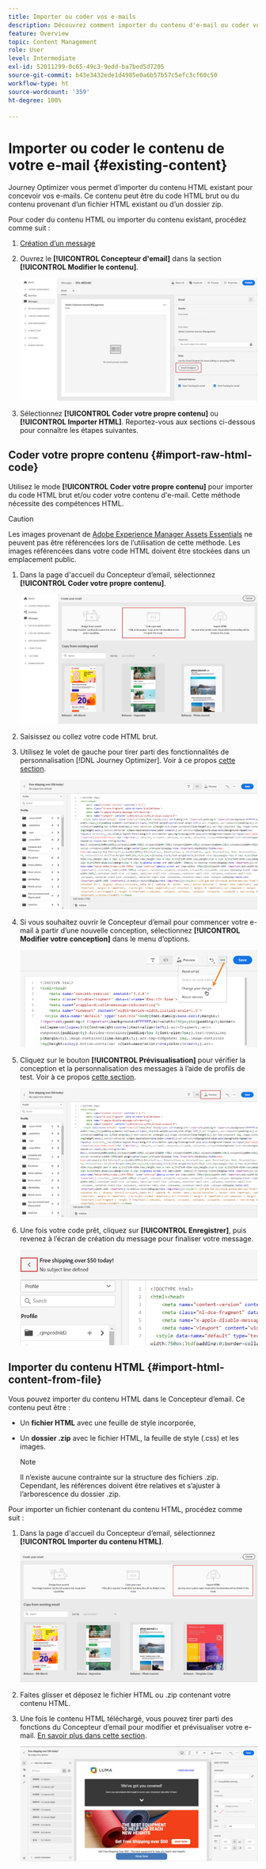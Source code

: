 ```yaml
---
title: Importer ou coder vos e-mails
description: Découvrez comment importer du contenu d'e-mail ou coder vos e-mails
feature: Overview
topic: Content Management
role: User
level: Intermediate
exl-id: 52011299-0c65-49c3-9edd-ba7bed5d7205
source-git-commit: b43e3432ede1d4985e0a6b57b57c5efc3cf60c50
workflow-type: ht
source-wordcount: '359'
ht-degree: 100%

---
```


# Importer ou coder le contenu de votre e-mail {#existing-content}

Journey Optimizer vous permet d’importer du contenu HTML existant pour concevoir vos e-mails. Ce contenu peut être du code HTML brut ou du contenu provenant d’un fichier HTML existant ou d’un dossier zip.

Pour coder du contenu HTML ou importer du contenu existant, procédez comme suit :

1. [Création d’un message](create-message.md)

1. Ouvrez le **[!UICONTROL Concepteur d&#39;email]** dans la section **[!UICONTROL Modifier le contenu]**.

   ![](assets/import-html_1.png)

1. Sélectionnez **[!UICONTROL Coder votre propre contenu]** ou **[!UICONTROL Importer HTML]**. Reportez-vous aux sections ci-dessous pour connaître les étapes suivantes.

## Coder votre propre contenu {#import-raw-html-code}

Utilisez le mode **[!UICONTROL Coder votre propre contenu]** pour importer du code HTML brut et/ou coder votre contenu d&#39;e-mail. Cette méthode nécessite des compétences HTML.

>[!CAUTION]
>
> Les images provenant de [Adobe Experience Manager Assets Essentials](assets-essentials.md) ne peuvent pas être référencées lors de l’utilisation de cette méthode. Les images référencées dans votre code HTML doivent être stockées dans un emplacement public.

1. Dans la page d&#39;accueil du Concepteur d’email, sélectionnez **[!UICONTROL Coder votre propre contenu]**.

   ![](assets/code-your-own.png)

1. Saisissez ou collez votre code HTML brut.

1. Utilisez le volet de gauche pour tirer parti des fonctionnalités de personnalisation [!DNL Journey Optimizer]. Voir à ce propos [cette section](../personalization/personalize.md).

   ![](assets/code-editor.png)

1. Si vous souhaitez ouvrir le Concepteur d’email pour commencer votre e-mail à partir d’une nouvelle conception, sélectionnez **[!UICONTROL Modifier votre conception]** dans le menu d’options.

   ![](assets/code-editor-change-design.png)

1. Cliquez sur le bouton **[!UICONTROL Prévisualisation]** pour vérifier la conception et la personnalisation des messages à l’aide de profils de test. Voir à ce propos [cette section](preview.md).

   ![](assets/code-editor-preview.png)

1. Une fois votre code prêt, cliquez sur **[!UICONTROL Enregistrer]**, puis revenez à l’écran de création du message pour finaliser votre message.

   ![](assets/code-editor-save.png)

## Importer du contenu HTML {#import-html-content-from-file}

Vous pouvez importer du contenu HTML dans le Concepteur d’email. Ce contenu peut être :

* Un **fichier HTML** avec une feuille de style incorporée,
* Un **dossier .zip** avec le fichier HTML, la feuille de style (.css) et les images.

   >[!NOTE]
   >
   >Il n’existe aucune contrainte sur la structure des fichiers .zip. Cependant, les références doivent être relatives et s’ajuster à l’arborescence du dossier .zip.

Pour importer un fichier contenant du contenu HTML, procédez comme suit :

1. Dans la page d&#39;accueil du Concepteur d’email, sélectionnez **[!UICONTROL Importer du contenu HTML]**.

   ![](assets/import-html_2.png)

1. Faites glisser et déposez le fichier HTML ou .zip contenant votre contenu HTML.

1. Une fois le contenu HTML téléchargé, vous pouvez tirer parti des fonctions du Concepteur d’email pour modifier et prévisualiser votre e-mail. [En savoir plus dans cette section](create-email-content.md).

   ![](assets/html-imported.png)
